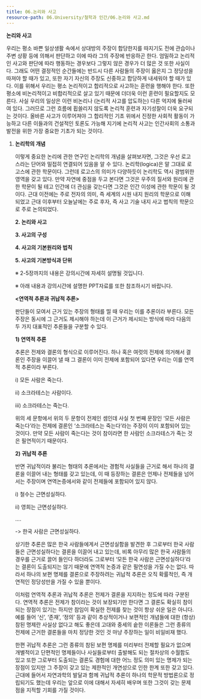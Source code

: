 ```yaml
---
title: 06.논리와 사고
resource-path: 06.University/철학과 인간/06.논리와 사고.md
---
```

**논리와 사고**

우리는 평소 바쁜 일상생활 속에서 상대방의 주장이 합당한지를 따지기도 전에 관습이나 주변 상황 등에 의해서 판단하고 이에 따라 그의 주장에 반응하곤 한다. 엄밀하고 논리적인 사고와 판단에 따라 행동하는 경우보다 그렇지 않은 경우가 더 많은 것 또한 사실이다. 그래도 어떤 결정적인 순간들에는 반드시 다른 사람들의 주장이 옳은지 그 정당성을 따져야 할 때가 있고, 또한 자기 자신의 주장도 신중하고 합당하게 내세워야 할 때가 있다. 이를 위해서 우리는 평소 논리적이고 합리적으로 사고하는 훈련을 행해야 한다. 또한 평소에 비논리적이고 비합리적으로 살고 있기 때문에 더더욱 이런 훈련이 필요할지도 모른다. 사실 우리의 일상은 이런 비논리나 (논리적 사고를 압도하는) 다른 억지에 둘러싸여 있다. 그러므로 그런 흐름에 휩쓸리지 않도록 논리적 훈련과 자기성찰이 더욱 요구되는 것이다. 올바른 사고가 이루어져야 그 합리적인 기초 위에서 진정한 사회적 활동이 가능하고 다른 이들과의 건설적인 토론도 가능해 지기에 논리적 사고는 인간사회의 소통과 발전을 위한 가장 중요한 기초가 되는 것이다.

1. **논리학의 개념**

   이렇게 중요한 논리에 관한 연구인 논리학의 개념을 살펴보자면, 그것은 우선 로고스라는 단어와 밀접히 연결되어 있음을 알 수 있다. 논리학(logica)은 말 그대로 로고스에 관한 학문이다. 그런데 로고스의 의미가 다양하듯이 논리학도 역시 광범위한 영역을 갖고 있다. 만약 자연에 중점을 두고 본다면 그것은 우주의 질서와 원리에 관한 학문이 될 테고 인간에 더 관심을 갖는다면 그것은 인간 이성에 관한 학문이 될 것이다. 근대 이전에는 주로 전자의 의미, 즉 세계의 시원 내지 원리의 학문으로 이해되었고 근대 이후부터 오늘날에는 주로 후자, 즉 사고 기술 내지 사고 법칙의 학문으로 주로 논의되었다.


   **2. 논리와 사고**

   **3. 사고의 구성**

   **4. 사고의 기본원리와 법칙**

   **5. 사고의 기본방식과 단위**


   ※ 2-5장까지의 내용은 강의시간에 자세히 설명될 것입니다.

   ※ 아래 내용과 강의시간에 설명한 PPT자료를 또한 참조하시기 바랍니다.

   **<연역적 추론과 귀납적 추론>**

   판단들이 모여서 근거 있는 주장의 형태를 띨 때 우리는 이를 추론이라 부른다. 모든 주장은 동시에 그 근거도 제시해야 하는데 이 근거가 제시되는 방식에 따라 다음의 두 가지 대표적인 추론들을 구분할 수 있다.

   **1) 연역적 추론**

   추론은 전제와 결론의 형식으로 이루어진다. 하나 혹은 여럿의 전제에 의거해서 결론인 주장을 이끌어 낼 때 그 결론이 이미 전제에 포함되어 있다면 우리는 이를 연역적 추론이라 부른다. 

   i) 모든 사람은 죽는다.

   ii) 소크라테스는 사람이다.

   iii) 소크라테스는 죽는다.  

   위의 세 문항에서 위의 두 문항이 전제인 셈인데 사실 첫 번째 문장인 ‘모든 사람은 죽는다’라는 전제에 결론인 ‘소크라테스는 죽는다’라는 주장이 이미 포함되어 있는 것이다. 만약 모든 사람이 죽는다는 것이 참이라면 한 사람인 소크라테스가 죽는 것은 필연적이기 때문이다. 

   **2) 귀납적 추론**

   반면 귀납적이라 불리는 형태의 추론에서는 경험적 사실들을 근거로 해서 하나의 결론을 이끌어 내는 형태를 갖고 있는데, 이 때 등장하는 결론은 언제나 전제들을 넘어서는 주장이며 연역논증에서와 같이 전제들에 포함되어 있지  않다. 

   i) 철수는 근면성실하다.

   ii) 영희는 근면성실하다.

   ....

   -> 한국 사람은 근면성실하다.

   상기한 추론은 많은 한국 사람들에게서 근면성실함을 발견한 후 그로부터 한국 사람들은 근면성실하다는 결론을 이끌어 내고 있는데, 비록 아무리 많은 한국 사람들의 경우를 근거로 끌어 들인다 하더라도 그로부터 ‘모든 한국 사람은 근면성실하다’라는 결론이 도출되지는 않기 때문에 연역적 논증과 같은 필연성을 가질 수는 없다. 따라서 하나의 보편 명제를 결론으로 주장하려는 귀납적 추론은 오직 확률적인, 즉 개연적인 정당성만을 가질 수 있을 뿐이다.

   이처럼 연역적 추론과 귀납적 추론은 전제가 결론을 지지하는 정도에 따라 구분된다. 연역적 추론은 전제가 참이라는 것이 보장되기만 한다면 그 결론도 확실히 참이 되는 장점이 있기는 하지만 참임이 확실한 전제를 찾는 것이 항상 쉬운 일은 아니다. 예를 들어 ‘신’, ‘존재’, ‘정의’ 등과 같이 추상적이거나 보편적인 개념들에 대한 (항상) 참된 명제란 사실상 없다고 해도 좋은데 고대와 중세의 숱한 이론들은 그런 종류의 전제에 근거한 결론들을 마치 정당한 것인 것 마냥 주장하는 일이 비일비재 했다.

   한편 귀납적 추론은 그런 종류의 참된 보편 명제를 미리부터 전제할 필요가 없으며 개별적이고 단편적인 명제들이나 사실들로부터 출발해도 되는 절차상의 수월함도 있고 또한 그로부터 도출되는 결론도 경험에 대한 어느 정도 의미 있는 명제가 되는 장점이 있지만 그 주장이 갖고 있는 제한적인 개연성으로 인한 한계 또한 갖고 있다. 근대에 들어서 자연과학의 발달과 함께 귀납적 추론이 하나의 학문적 방법론으로 정립되기도 했는데 우리는 앞으로 이에 대해서 자세히 배우며 또한 그것이 갖는 문제점을 지적할 기회를 가질 것이다.